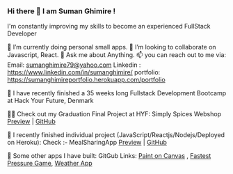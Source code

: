 ### Hi there 👋 I am Suman Ghimire !

<!--
**sumanghimire79/sumanghimire79** is a ✨ _special_ ✨ repository because its `README.md` (this file) appears on your GitHub profile.

Here are some ideas to get you started:

- 🔭 I’m currently working on ...
- 🌱 I’m currently learning ...
- 👯 I’m looking to collaborate on ...
- 🤔 I’m looking for help with ...
- 💬 Ask me about ...
- 📫 How to reach me: ...
- 😄 Pronouns: ...
- ⚡ Fun fact: ...
-->

I'm constantly improving my skills to become an experienced FullStack Developer

🌱 I’m currently doing personal small apps.
👯 I’m looking to collaborate on Javascript, React.
💬 Ask me about Anything.
📫 you can reach out to me via:  
         Email: sumanghimire79@yahoo.com
         Linkedin : https://www.linkedin.com/in/sumanghimire/
         portfolio: https://sumanghimireportfolio.herokuapp.com/portfolio

👯 I have recently finished a 35 weeks long Fullstack Development Bootcamp at Hack Your Future, Denmark

👩‍🎓 Check out my Graduation Final Project at HYF: Simply Spices Webshop [Preview](https://staging-webshop-class20-fp.herokuapp.com/) | [GitHub](https://github.com/sumanghimire79/simply-spices)

🌱 I recently finished individual project (JavaScript/Reactjs/Nodejs/Deployed on Heroku): Check :- MealSharingApp [Preview](https://hyf-meal-sharing-sumanghimire.herokuapp.com/) | [GitHub](https://github.com/sumanghimire79/meal-sharing)

🌱 Some other apps I have built: GitGub Links: [Paint on Canvas](https://github.com/sumanghimire79/hyf-homework/tree/master/javascript/javascript3/week3/js3w3-hw) , [Fastest Pressure Game](https://github.com/sumanghimire79/hyf-homework/tree/master/javascript/javascript2/week3/js2w3-hw), [Weather App](https://github.com/sumanghimire79/hyf-homework/blob/master/javascript/javascript3/week1/js3w1hw)
